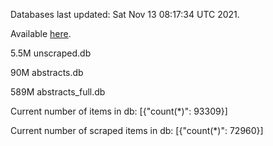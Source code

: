 Databases last updated: Sat Nov 13 08:17:34 UTC 2021. 

Available [here](https://github.com/cbeauhilton/ash-db/releases).

5.5M	unscraped.db

90M	abstracts.db

589M	abstracts_full.db

Current number of items in db:
[{"count(*)": 93309}]

Current number of scraped items in db:
[{"count(*)": 72960}]
